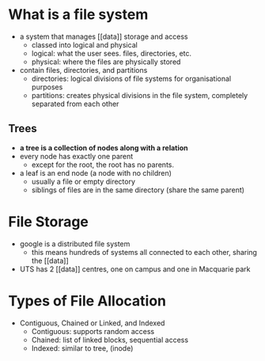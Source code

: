 # What is a file system
- a system that manages [[data]] storage and access
	- classed into logical and physical
	- logical: what the user sees. files, directories, etc.
	- physical: where the files are physically stored
- contain files, directories, and partitions
	- directories: logical divisions of file systems for organisational purposes
	- partitions: creates physical divisions in the file system, completely separated from each other
## Trees
- **a tree is a collection of nodes along with a relation**
- every node has exactly one parent
	- except for the root, the root has no parents.
- a leaf is an end node (a node with no children)
	- usually a file or empty directory
	- siblings of files are in the same directory (share the same parent)
# File Storage
- google is a distributed file system 
	- this means hundreds of systems all connected to each other, sharing the [[data]]
- UTS has 2 [[data]] centres, one on campus and one in Macquarie park
# Types of File Allocation
- Contiguous, Chained or Linked, and Indexed
	- Contiguous: supports random access
	- Chained: list of linked blocks, sequential access
	- Indexed: similar to tree, (inode)
